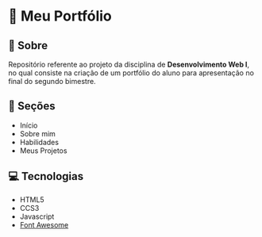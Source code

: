 # :file_folder: **Meu Portfólio**

## :bookmark_tabs: Sobre

Repositório referente ao projeto da disciplina de **Desenvolvimento Web I**, no qual consiste na criação de um portfólio do aluno para apresentação no final do segundo bimestre.

## :scroll: Seções

- Início
- Sobre mim
- Habilidades
- Meus Projetos

## :computer: Tecnologias

- HTML5
- CCS3
- Javascript
- [Font Awesome](https://fontawesome.com/)